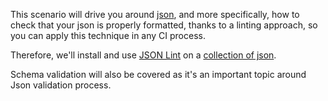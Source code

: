 This scenario will drive you around [json](https://www.json.org/json-en.html), and more specifically, how to check
that your json is properly formatted, thanks to a linting approach, so you
can apply this technique in any CI process.

Therefore, we'll install and use [JSON Lint](https://www.npmjs.com/package/jsonlint) on
a [collection of json](https://github.com/adriens/json_hall_of_shame).

Schema validation will also be covered as it's an important topic around Json validation process.